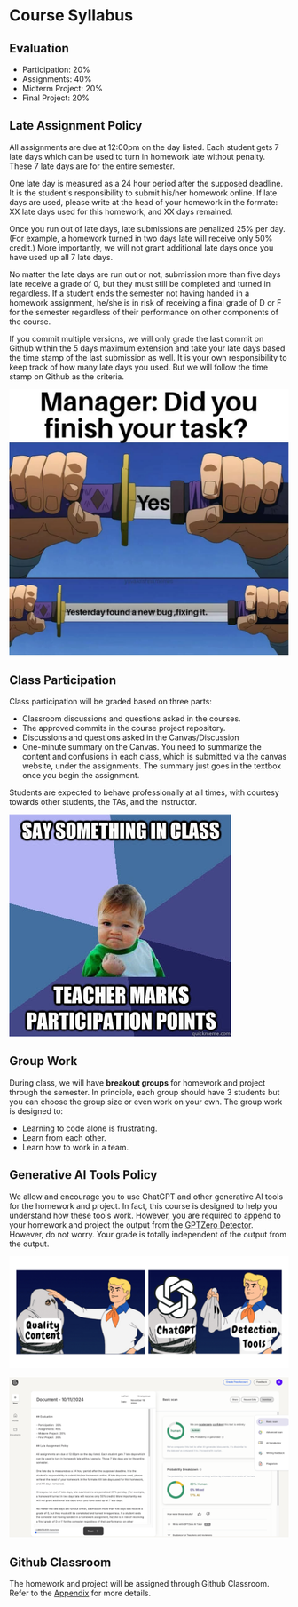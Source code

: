 # Course Syllabus


## Evaluation

- Participation:  20%  
- Assignments: 40%  
- Midterm Project:  20%  
- Final Project:  20%  

## Late Assignment Policy

All assignments are due at 12:00pm on the day listed. Each student gets 7 late days which can be used to turn in homework late without penalty. These 7 late days are for the entire semester. 

One late day is measured as a 24 hour period after the supposed deadline. It is the student's responsibility to submit his/her homework online. If late days are used, please write at the head of your homework in the formate: XX late days used for this homework, and XX days remained. 

Once you run out of late days, late submissions are penalized 25% per day. (For example, a homework turned in two days late will receive only 50% credit.) More importantly, we will not grant additional late days once you have used up all 7 late days.

No matter the late days are run out or not, submission more than five days late receive a grade of 0, but they must still be completed and turned in regardless. If a student ends the semester not having handed in a homework assignment, he/she is in risk of receiving a final grade of D or F for the semester regardless of their performance on other components of the course. 

If you commit multiple versions, we will only grade the last commit on Github within the 5 days maximum extension and take your late days based the time stamp of the last submission as well.
It is your own responsibility to keep track of how many late days you used. But we will follow the time stamp on Github  as the criteria. 

![Late Policy](./syllabus.assets/syllabus_late.png)


## Class Participation

Class participation will be graded based on three parts:

- Classroom discussions and questions asked in the courses.
- The approved commits in the course project repository. 
- Discussions and questions asked in the Canvas/Discussion  
- One-minute summary on the Canvas. You need to summarize the content and confusions in each class, which is submitted via the canvas website, under the assignments. The summary just goes in the textbox once you begin the assignment. 

Students are expected to behave professionally at all times, with courtesy towards other students, the TAs, and the instructor.  

![Participation](./syllabus.assets/syllabus_participation.jpg)

## Group Work

During class, we will have __breakout groups__ for homework and project through the semester. In principle, each group should have 3 students but you can choose the group size or even work on your own. The group work is designed to:

- Learning to code alone is frustrating.
- Learn from each other.
- Learn how to work in a team.

## Generative AI Tools Policy
We allow and encourage you to use ChatGPT and other generative AI tools for the homework and project. In fact, this course is designed to help you understand how these tools work. However, you are required to append to your homework and project the output from the [GPTZero Detector](https://gptzero.me/). However, do not worry. Your grade is totally independent of the output from the output. 

![GPT Generator](./syllabus.assets/syllabus_chatgpt.png)

![GPT Zero](./syllabus.assets/syllabus_gptzero.png)

## Github Classroom 
The homework and project will be assigned through Github Classroom. Refer to the [Appendix](../chapter_appendix/github.md) for more details.